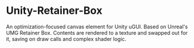 # Unity-Retainer-Box
An optimization-focused canvas element for Unity uGUI. Based on Unreal's UMG Retainer Box. Contents are rendered to a texture and swapped out for it, saving on draw calls and complex shader logic.
